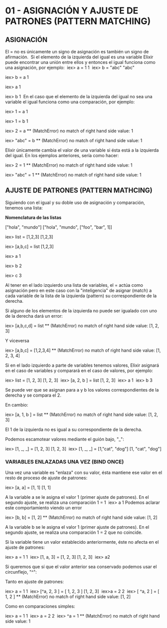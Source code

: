 # 01 - ASIGNACIÓN Y AJUSTE DE PATRONES (PATTERN MATCHING)

## ASIGNACIÓN

El = no es únicamente un signo de asignación es también un signo de afirmación.
​
Si el elemento de la izquierda del igual es una variable Elixir puede encontrar una unión entre ellos y entonces
el igual funciona como una asignación, por ejemplo:
​
iex>​ a = 1
​1
​​
iex>​ b = "abc"
​"abc"

iex>​ b = a
​1

iex>​ a
​1

iex>​ b
​1
​​
​​​​En el caso que el elemento de la izquierda del igual no sea una variable el igual funciona como una comparación, por ejemplo:

iex>​ 1 = a
​1

iex>​ 1 = b
​1

​​iex>​ 2 = a
​​**​ (MatchError) no match of right hand side value: 1

iex>​ "abc" = b
​​**​ (MatchError) no match of right hand side value: 1

Elixir únicamente cambia el valor de una variable si ésta está a la izquierda del igual. En los ejemplos
anteriores, sería como hacer:

iex> 2 = 1
​​**​ (MatchError) no match of right hand side value: 1

iex> "abc" = 1
​​**​ (MatchError) no match of right hand side value: 1

## AJUSTE DE PATRONES (PATTERN MATHCING)

Siguiendo con el igual y su doble uso de asignación y comparación, tenemos una lista:

**Nomenclatura de las listas**

["hola", "mundo"]
["hola", "mundo", ["foo", "bar", 1]]

iex> list = [1,2,3]
[1,2,3]

iex> [a,b,c] = list
[1,2,3]

iex> a
1

iex> b
2

iex> c
3

Al tener en el lado izquierdo una lista de variables, el = actúa como asignación pero en este
caso con la "inteligencia" de asignar (match) a cada variable de la lista de la izquierda (pattern) su correspondiente
de la derecha.

Si alguno de los elementos de la izquierda no puede ser igualado con uno de la derecha dará un error:

iex> [a,b,c,d] = list
** (MatchError) no match of right hand side value: [1, 2, 3]

Y viceversa

iex> [a,b,c] = [1,2,3,4]
** (MatchError) no match of right hand side value: [1, 2, 3, 4]

Si en el lado izquierdo a parte de variables tenemos valores, Elixir asignará en el caso de variables
y comparará en el caso de valores, por ejemplo:

iex>​ list = [1, 2, 3]
​[1, 2, 3]
​
​iex>​ [a, 2, b ] = list
​[1, 2, 3]
​
​iex>​ a
​1
​​
iex>​ b
​3

Se puede ver que se asignan para a y b los valores correspondientes de la derecha y se compara el 2.

En cambio:

iex>​ [a, 1, b ] = list
​**​ (MatchError) no match of right hand side value: [1, 2, 3]

El 1 de la izquierda no es igual a su correspondiente de la derecha.

Podemos escamotear valores mediante el guión bajo, "_":

iex>​ [1, _, _] = [1, 2, 3]
​[1, 2, 3]
​
​iex>​ [1, _, _] = [1, ​"​​cat"​, ​"​​dog"​]
​[1, "cat", "dog"]

### VARIABLES ENLAZADAS UNA VEZ (BIND ONCE)

Una vez una variable es "enlaza" con su valor, ésta mantiene ese valor en el resto de proceso de ajuste de patrones:

​iex>​ [a, a] = [1, 1]
​[1, 1]

A la variable a se le asigna el valor 1 (primer ajuste de patrones). En el segundo ajuste, se realiza una comparación 1 = 1
​
​iex>​ a
​1
​
Podemos aclarar este comportamiento viendo un error

​iex>​ [b, b] = [1, 2]
​**​ (MatchError) no match of right hand side value: [1, 2]

A la variable b se le asigna el valor 1 (primer ajuste de patrones). En el segundo ajuste, se realiza una comparación 1 = 2 que no coincide.

Si la variable tiene un valor establecido anteriormente, éste no afecta en el ajuste de patrones:

iex>​ a = 1
1
​
​iex>​ [1, a, 3] = [1, 2, 3]
​[1, 2, 3]
​
​iex>​ a
​2

Si queremos que sí que el valor anterior sea conservado podemos usar el circunflejo, "^":

Tanto en ajuste de patrones:

iex>​ a = 1
​1
​
​iex>​ [^a, 2, 3 ] = [ 1, 2, 3 ]
​[1, 2, 3]
​
​iex>​ a = 2
​2
​
​iex>​ [ ^a, 2 ] = [ 1, 2 ]
​​**​ (MatchError) no match of right hand side value: [1, 2]

Como en comparaciones simples:

​iex>​ a = 1
​1
​
​iex>​ a = 2
​2
​
​iex>​ ^a = 1
​​**​ (MatchError) no match of right hand side value: 1
